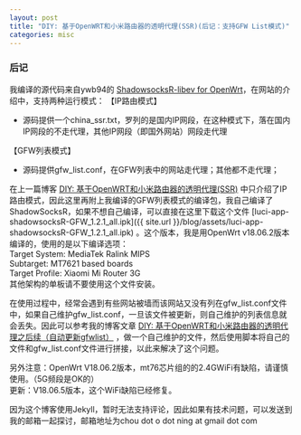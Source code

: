```yaml
---
layout: post
title: "DIY: 基于OpenWRT和小米路由器的透明代理(SSR)(后记：支持GFW List模式)"
categories: misc
---
```


### 后记

我编译的源代码来自ywb94的 [ShadowsocksR-libev for OpenWrt](https://github.com/xluoke/ywb94-openwrt-ssr)，在网站的介绍中，支持两种运行模式：
【IP路由模式】
 - 源码提供一个china_ssr.txt，罗列的是国内IP网段，在这种模式下，落在国内IP网段的不走代理，其他IP网段（即国外网站）网段走代理

【GFW列表模式】
 - 源码提供gfw_list.conf，在GFW列表中的网站走代理；其他都不走代理；

在上一篇博客 [DIY: 基于OpenWRT和小米路由器的透明代理(SSR)](https://chou-o-ning.github.io/blog/misc/2019/03/05/build-openwrt-ssr-on-Xiaomi-Mi-Router-3G-box.html) 中只介绍了IP路由模式，因此这里再附上我编译的GFW列表模式的编译包，我自己编译了ShadowSocksR，如果不想自己编译，可以直接在这里下载这个文件 [luci-app-shadowsocksR-GFW_1.2.1_all.ipk]({{ site.url }}/blog/assets/luci-app-shadowsocksR-GFW_1.2.1_all.ipk) 。这个版本，我是用OpenWrt v18.06.2版本编译的，使用的是以下编译选项：  
Target System: MediaTek Ralink MIPS  
Subtarget: MT7621 based boards  
Target Profile: Xiaomi Mi Router 3G  
其他架构的单板请不要使用这个文件安装。

在使用过程中，经常会遇到有些网站被墙而该网站又没有列在gfw_list.conf文件中，如果自己维护gfw_list.conf，一旦该文件被更新，则自己维护的列表信息就会丢失。因此可以参考我的博客文章 [DIY: 基于OpenWRT和小米路由器的透明代理之后续（自动更新gfwlist）](http://blog.chinaunix.net/uid-26598889-id-5791265.html) ，做一个自己维护的文件，然后使用脚本将自己的文件和gfw_list.conf文件进行拼接，以此来解决了这个问题。   


另外注意：OpenWrt V18.06.2版本，mt76芯片组的的2.4GWiFi有缺陷，请谨慎使用。（5G频段是OK的）  
更新：V18.06.5版本，这个WiFi缺陷已经修复。

因为这个博客使用Jekyll，暂时无法支持评论，因此如果有技术问题，可以发送到我的邮箱一起探讨，邮箱地址为chou dot o dot ning at gmail dot com  

